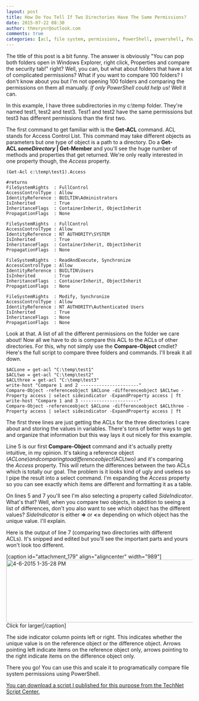 ```yaml
---
layout: post
title: How Do You Tell If Two Directories Have The Same Permissions?
date: 2015-07-22 08:30
author: thmsrynr@outlook.com
comments: true
categories: [acl, file system, permissions, PowerShell, powershell, PowerShell ISE, powershell ise]
---
```

The title of this post is a bit funny. The answer is obviously "You can pop both folders open in Windows Explorer, right click, Properties and compare the security tab!" right? Well, you can, but what about folders that have a lot of complicated permissions? What if you want to compare 100 folders? I don't know about you but I'm not opening 100 folders and comparing the permissions on them all manually. <em>If only PowerShell could help us!</em> Well it can.

In this example, I have three subdirectories in my c:\temp folder. They're named test1, test2 and test3. Test1 and test2 have the same permissions but test3 has different permissions than the first two.

The first command to get familiar with is the <strong>Get-ACL</strong> command. ACL stands for Access Control List. This command may take different objects as parameters but one type of object is a path to a directory. Do a <strong>Get-ACL <em>someDirectory</em> | Get-Member</strong> and you'll see the huge number of methods and properties that get returned. We're only really interested in one property though, the <em>Access</em> property.

```
(Get-Acl c:\temp\test1).Access

#returns
FileSystemRights  : FullControl
AccessControlType : Allow
IdentityReference : BUILTIN\Administrators
IsInherited       : True
InheritanceFlags  : ContainerInherit, ObjectInherit
PropagationFlags  : None

FileSystemRights  : FullControl
AccessControlType : Allow
IdentityReference : NT AUTHORITY\SYSTEM
IsInherited       : True
InheritanceFlags  : ContainerInherit, ObjectInherit
PropagationFlags  : None

FileSystemRights  : ReadAndExecute, Synchronize
AccessControlType : Allow
IdentityReference : BUILTIN\Users
IsInherited       : True
InheritanceFlags  : ContainerInherit, ObjectInherit
PropagationFlags  : None

FileSystemRights  : Modify, Synchronize
AccessControlType : Allow
IdentityReference : NT AUTHORITY\Authenticated Users
IsInherited       : True
InheritanceFlags  : None
PropagationFlags  : None
```

Look at that. A list of all the different permissions on the folder we care about! Now all we have to do is compare this ACL to the ACLs of other directories. For this, why not simply use the <strong>Compare-Object</strong> cmdlet? Here's the full script to compare three folders and commands. I'll break it all down.

```
$ACLone = get-acl "C:\temp\test1"
$ACLtwo = get-acl "C:\temp\test2"
$ACLthree = get-acl "C:\temp\test3"
write-host "Compare 1 and 2 ----------------------"
Compare-Object -referenceobject $ACLone -differenceobject $ACLtwo -Property access | select sideindicator -ExpandProperty access | ft
write-host "Compare 1 and 3 ----------------------"
Compare-Object -referenceobject $ACLone -differenceobject $ACLthree -Property access | select sideindicator -ExpandProperty access | ft
```

The first three lines are just getting the ACLs for the three directories I care about and storing the values in variables. There's tons of better ways to get and organize that information but this way lays it out nicely for this example.

Line 5 is our first <strong>Compare-Object</strong> command and it's actually pretty intuitive, in my opinion. It's taking a reference object ($ACLone) and comparing to a difference object ($ACLtwo) and it's comparing the <em>Access</em> property. This will return the differences between the two ACLs which is totally our goal. The problem is it looks kind of ugly and useless so I pipe the result into a select command. I'm expanding the <em>Access</em> property so you can see exactly which items are different and formatting it as a table.

On lines 5 and 7 you'll see I'm also selecting a property called <em>SideIndicator</em>. What's that? Well, when you compare two objects, in addition to seeing a list of differences, don't you also want to see which object has the different values? <em>SideIndicator</em> is either <strong>=&gt; </strong>or <strong>&lt;=</strong> depending on which object has the unique value. I'll explain.

Here is the output of line 7 (comparing two directories with different ACLs). It's snipped and edited but you'll see the important parts and yours won't look too different.

[caption id="attachment_179" align="aligncenter" width="989"]<a href="http://www.workingsysadmin.com/wp-content/uploads/2015/05/4-6-2015-1-35-28-PM.png" target="_blank"><img class="  wp-image-179 size-full" src="http://www.workingsysadmin.com/wp-content/uploads/2015/05/4-6-2015-1-35-28-PM.png" alt="4-6-2015 1-35-28 PM" width="989" height="169" /></a> Click for larger[/caption]

The side indicator column points left or right. This indicates whether the unique value is on the reference object or the difference object. Arrows pointing left indicate items on the reference object only, arrows pointing to the right indicate items on the difference object only.

There you go! You can use this and scale it to programatically compare file system permissions using PowerShell.

<a href="https://gallery.technet.microsoft.com/scriptcenter/Compare-Permissions-Of-Two-82c95961" target="_blank">You can download a script I published for this purpose from the TechNet Script Center.</a>
